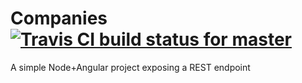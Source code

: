 # Companies [![Travis CI build status for master](https://api.travis-ci.org/AlexanderPeev/Companies.svg?branch=master)](https://travis-ci.org/AlexanderPeev/Companies)

A simple Node+Angular project exposing a REST endpoint
